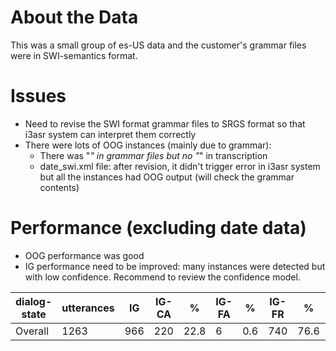 # About the Data

This was a small group of es-US data and the customer's grammar files were in SWI-semantics format.

# Issues

  * Need to revise the SWI format grammar files to SRGS format so that i3asr system can interpret them correctly
  * There were lots of OOG instances (mainly due to grammar):
    * There was "_" in grammar files but no "_" in transcription
    * date_swi.xml file: after revision, it didn't trigger error in i3asr system but all the instances had OOG output (will check the grammar contents)



# Performance (excluding date data)

  * OOG performance was good
  * IG performance need to be improved: many instances were detected but with low confidence. Recommend to review the confidence model.

dialog-state|  utterances|  IG|  IG-CA|  %|  IG-FA|  %|  IG-FR|  %|  OOG|  OOG-CR|  %|  OOG-FA|  %|  NI|  NI-CR|  %  
---|---|---|---|---|---|---|---|---|---|---|---|---|---|---|---|---  
Overall| 1263| 966| 220| 22.8| 6| 0.6| 740| 76.6| 176| 164| 93.2| 12| 6.8| 121| 44| 36.4  


